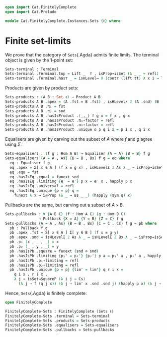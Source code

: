 ```agda
open import Cat.FinitelyComplete
open import Cat.Prelude

module Cat.FinitelyComplete.Instances.Sets {ℓ} where
```

<!--
```agda
open import Cat.Diagram.Equaliser (Sets ℓ)
open import Cat.Diagram.Pullback (Sets ℓ)
open import Cat.Diagram.Terminal (Sets ℓ)
open import Cat.Diagram.Product (Sets ℓ)
open import Cat.Reasoning (Sets ℓ)

private variable
  A B : Set ℓ
  f g : Hom A B

open Terminal
open IsProduct
open Product
open IsPullback
open Pullback
open IsEqualiser
open Equaliser
```
-->

# Finite set-limits

We prove that the category of `Sets`{.Agda} admits finite limits. The
terminal object is given by the 1-point set:

```agda
Sets-terminal : Terminal
Sets-terminal .Terminal.top = Lift _  ⊤ , isProp→isSet (λ _ _ → refl)
Sets-terminal .Terminal.has⊤ _ = isHLevel→ 0 (contr (lift tt) λ x i → lift tt)
```

Products are given by product sets:

```agda
Sets-products : (A B : Set ℓ) → Product A B
Sets-products A B .apex = (A .fst × B .fst) , isHLevel× 2 (A .snd) (B .snd)
Sets-products A B .π₁ = fst
Sets-products A B .π₂ = snd
Sets-products A B .hasIsProduct .⟨_,_⟩ f g x = f x , g x
Sets-products A B .hasIsProduct .π₁∘factor = refl
Sets-products A B .hasIsProduct .π₂∘factor = refl
Sets-products A B .hasIsProduct .unique o p q i x = p i x , q i x
```

Equalisers are given by carving out the subset of $A$ where $f$ and $g$ agree
using $\Sigma$:

```agda
Sets-equalisers : (f g : Hom A B) → Equaliser {A = A} {B = B} f g
Sets-equalisers {A = A , As} {B = B , Bs} f g = eq where
  eq : Equaliser f g
  eq .apex = Σ[ x ∈ A ] (f x ≡ g x) , isHLevelΣ 2 As λ _ → isProp→isSet (Bs _ _)
  eq .equ = fst
  eq .hasIsEq .equal = funext snd
  eq .hasIsEq .limiting {e′ = e′} p x = e′ x , happly p x
  eq .hasIsEq .universal = refl
  eq .hasIsEq .unique {p = p} q = 
    funext λ x → Σ≡Prop (λ _ → Bs _ _) (happly (sym q) x)
```

Pullbacks are the same, but carving out a subset of $A \times B$.

```agda
Sets-pullbacks : ∀ {A B C} (f : Hom A C) (g : Hom B C) 
               → Pullback {X = A} {Y = B} {Z = C} f g
Sets-pullbacks {A = A , As} {B = B , Bs} {C = C , Cs} f g = pb where
  pb : Pullback f g
  pb .apex .fst = Σ[ x ∈ A ] Σ[ y ∈ B ] (f x ≡ g y)
  pb .apex .snd = isHLevelΣ 2 As λ _ → isHLevelΣ 2 Bs λ _ → isProp→isSet (Cs _ _)
  pb .p₁ (x , _ , _) = x
  pb .p₂ (_ , y , _) = y
  pb .hasIsPb .square = funext (snd ⊙ snd)
  pb .hasIsPb .limiting {p₁' = p₁'} {p₂'} p a = p₁' a , p₂' a , happly p a
  pb .hasIsPb .p₁∘limiting = refl
  pb .hasIsPb .p₂∘limiting = refl
  pb .hasIsPb .unique {p = p} {lim' = lim'} q r i x = 
    q i x , r i x , 
    λ j → isSet→SquareP (λ i j → Cs) 
      (λ j → f (q j x)) (λ j → lim' x .snd .snd j) (happly p x) (λ j → g (r j x)) i j
```

Hence, `Sets`{.Agda} is finitely complete:

```agda
open FinitelyComplete

FinitelyComplete-Sets : FinitelyComplete (Sets ℓ)
FinitelyComplete-Sets .terminal = Sets-terminal
FinitelyComplete-Sets .products = Sets-products
FinitelyComplete-Sets .equalisers = Sets-equalisers
FinitelyComplete-Sets .pullbacks = Sets-pullbacks
```